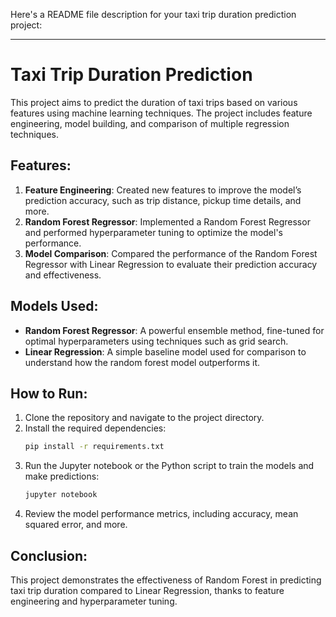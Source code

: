Here's a README file description for your taxi trip duration prediction project:

---

# Taxi Trip Duration Prediction

This project aims to predict the duration of taxi trips based on various features using machine learning techniques. The project includes feature engineering, model building, and comparison of multiple regression techniques.

## Features:
1. **Feature Engineering**: Created new features to improve the model’s prediction accuracy, such as trip distance, pickup time details, and more.
2. **Random Forest Regressor**: Implemented a Random Forest Regressor and performed hyperparameter tuning to optimize the model's performance.
3. **Model Comparison**: Compared the performance of the Random Forest Regressor with Linear Regression to evaluate their prediction accuracy and effectiveness.

## Models Used:
- **Random Forest Regressor**: A powerful ensemble method, fine-tuned for optimal hyperparameters using techniques such as grid search.
- **Linear Regression**: A simple baseline model used for comparison to understand how the random forest model outperforms it.

## How to Run:
1. Clone the repository and navigate to the project directory.
2. Install the required dependencies:
   ```bash
   pip install -r requirements.txt
   ```
3. Run the Jupyter notebook or the Python script to train the models and make predictions:
   ```bash
   jupyter notebook
   ```
4. Review the model performance metrics, including accuracy, mean squared error, and more.

## Conclusion:
This project demonstrates the effectiveness of Random Forest in predicting taxi trip duration compared to Linear Regression, thanks to feature engineering and hyperparameter tuning.
